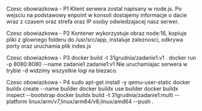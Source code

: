 Czesc obowiazkowa - P1
Klient serwera zostal napisany w node.js. Po wejsciu na podstawowy enpoint w konsoli dostajemy informacje o dacie wraz z czasem oraz strefa oraz IP osoby odwiedzajacej nasz serwer.

Czesc obowiazkowa - P2
Kontener wykorzystuje obraz node:16, kopiuje pliki z glownego folderu do /usr/src/app, instaluje zaleznosci, odkrywa porty oraz uruchamia plik index.js

Czesc obowiazkowa - P3
docker build -t 31grudnia/zadanie1:v1 .
docker run -p 8080:8080 --name zadanie1 zadanie1:v1
Nie uruchamiajac serwera w trybie -d widzimy wszystkie logi na biezaco.

Czesc obowiazkowa - P4
sudo apt-get install -y qemu-user-static
docker buildx create --name builder
docker buildx use builder
docker buildx inspect --bootstrap
docker buildx build -t 31grudnia/zadanie1:multi --platform linux/arm/v7,linux/arm64/v8,linux/amd64 --push .
